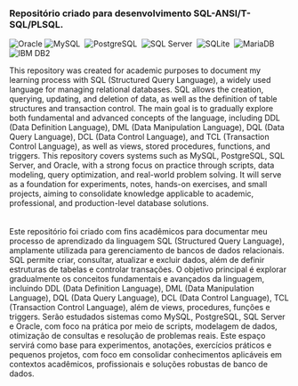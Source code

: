 ### Repositório criado para desenvolvimento SQL-ANSI/T-SQL/PLSQL. 
![Oracle](https://img.shields.io/badge/Oracle-0d1117?style=for-the-badge&logo=oracle&logoColor=25fafe)
![MySQL](https://img.shields.io/badge/MySQL-0d1117?style=for-the-badge&logo=mysql&logoColor=25fafe)&nbsp;
![PostgreSQL](https://img.shields.io/badge/PostgreSQL-0d1117?style=for-the-badge&logo=postgresql&logoColor=25fafe)&nbsp;
![SQL Server](https://img.shields.io/badge/Microsoft%20SQL%20Server-0d1117?style=for-the-badge&logo=microsoft%20sql%20server&logoColor=25fafe)&nbsp;
![SQLite](https://img.shields.io/badge/SQLite-0d1117?style=for-the-badge&logo=sqlite&logoColor=25fafe)&nbsp;
![MariaDB](https://img.shields.io/badge/MariaDB-0d1117?style=for-the-badge&logo=mariadb&logoColor=25fafe)&nbsp;
![IBM DB2](https://img.shields.io/badge/IBM%20DB2-0d1117?style=for-the-badge&logo=ibmdb2&logoColor=25fafe)&nbsp;

This repository was created for academic purposes to document my learning process with SQL (Structured Query Language), a widely used language for managing relational databases. SQL allows the creation, querying, updating, and deletion of data, as well as the definition of table structures and transaction control. The main goal is to gradually explore both fundamental and advanced concepts of the language, including DDL (Data Definition Language), DML (Data Manipulation Language), DQL (Data Query Language), DCL (Data Control Language), and TCL (Transaction Control Language), as well as views, stored procedures, functions, and triggers.
This repository covers systems such as MySQL, PostgreSQL, SQL Server, and Oracle, with a strong focus on practice through scripts, data modeling, query optimization, and real-world problem solving. It will serve as a foundation for experiments, notes, hands-on exercises, and small projects, aiming to consolidate knowledge applicable to academic, professional, and production-level database solutions.
<br>
<br>
<br/>
Este repositório foi criado com fins acadêmicos para documentar meu processo de aprendizado da linguagem SQL (Structured Query Language), amplamente utilizada para gerenciamento de bancos de dados relacionais. SQL permite criar, consultar, atualizar e excluir dados, além de definir estruturas de tabelas e controlar transações. O objetivo principal é explorar gradualmente os conceitos fundamentais e avançados da linguagem, incluindo DDL (Data Definition Language), DML (Data Manipulation Language), DQL (Data Query Language), DCL (Data Control Language), TCL (Transaction Control Language), além de views, procedures, funções e triggers.
Serão estudados sistemas como MySQL, PostgreSQL, SQL Server e Oracle, com foco na prática por meio de scripts, modelagem de dados, otimização de consultas e resolução de problemas reais. Este espaço servirá como base para experimentos, anotações, exercícios práticos e pequenos projetos, com foco em consolidar conhecimentos aplicáveis em contextos acadêmicos, profissionais e soluções robustas de banco de dados.




